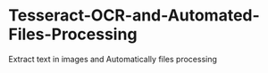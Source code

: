 # Tesseract-OCR-and-Automated-Files-Processing
Extract text in images and Automatically files processing
